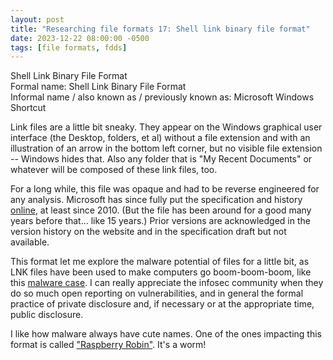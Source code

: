 ```yaml
---
layout: post
title: "Researching file formats 17: Shell link binary file format"
date: 2023-12-22 08:00:00 -0500
tags: [file formats, fdds]
---
```


Shell Link Binary File Format  
Formal name: Shell Link Binary File Format  
Informal name / also known as / previously known as: Microsoft Windows Shortcut  

Link files are a little bit sneaky. They appear on the Windows graphical user interface (the Desktop, folders, et al) without a file extension and with an illustration of an arrow in the bottom left corner, but no visible file extension -- Windows hides that. Also any folder that is "My Recent Documents" or whatever will be composed of these link files, too.

For a long while, this file was opaque and had to be reverse engineered for any analysis. Microsoft has since fully put the specification and history [online](https://learn.microsoft.com/en-us/openspecs/windows_protocols/ms-shllink/16cb4ca1-9339-4d0c-a68d-bf1d6cc0f943), at least since 2010. (But the file has been around for a good many years before that... like 15 years.) Prior versions are acknowledged in the version history on the website and in the specification draft but not available.

This format let me explore the malware potential of files for a little bit, as LNK files have been used to make computers go boom-boom-boom, like this [malware case](https://www.theregister.com/2023/01/23/threat_groups_malicious_lnk/). I can really appreciate the infosec community when they do so much open reporting on vulnerabilities, and in general the formal practice of private disclosure and, if necessary or at the appropriate time, public disclosure.

I like how malware always have cute names. One of the ones impacting this format is called ["Raspberry Robin"](https://redcanary.com/blog/raspberry-robin/). It's a worm!

